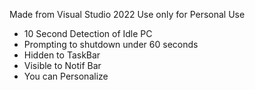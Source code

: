 Made from Visual Studio 2022
Use only for Personal Use


* 10 Second Detection of Idle PC
* Prompting to shutdown under 60 seconds
* Hidden to TaskBar
* Visible to Notif Bar
* You can Personalize
  
